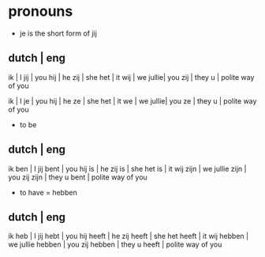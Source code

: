 # pronouns

- je is the short form of jij

dutch | eng
-------------
ik    | I
jij   | you
hij   | he
zij   | she
het   | it
wij   | we
jullie| you
zij   | they
u     | polite way of you

ik    | I
je    | you
hij   | he
ze    | she
het   | it
we    | we
jullie| you
ze    | they
u     | polite way of you


- to be

dutch | eng
-------------
ik ben      | I
jij bent    | you
hij is      | he
zij is      | she
het is      | it
wij zijn    | we
jullie zijn | you
zij zijn    | they
u bent      | polite way of you

- to have = hebben

dutch | eng
-------------
ik heb        | I
jij hebt      | you
hij heeft     | he
zij heeft     | she
het heeft     | it
wij hebben    | we
jullie hebben | you
zij hebben    | they
u heeft       | polite way of you
